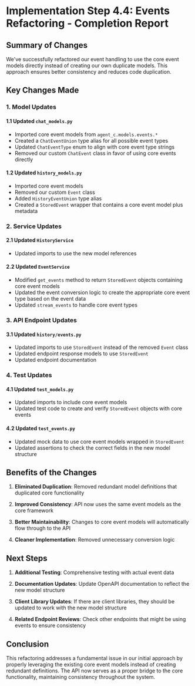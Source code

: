 # Implementation Step 4.4: Events Refactoring - Completion Report

## Summary of Changes

We've successfully refactored our event handling to use the core event models directly instead of creating our own duplicate models. This approach ensures better consistency and reduces code duplication.

## Key Changes Made

### 1. Model Updates

#### 1.1 Updated `chat_models.py`

- Imported core event models from `agent_c.models.events.*`
- Created a `ChatEventUnion` type alias for all possible event types
- Updated `ChatEventType` enum to align with core event type strings
- Removed our custom `ChatEvent` class in favor of using core events directly

#### 1.2 Updated `history_models.py`

- Imported core event models
- Removed our custom `Event` class
- Added `HistoryEventUnion` type alias
- Created a `StoredEvent` wrapper that contains a core event model plus metadata

### 2. Service Updates

#### 2.1 Updated `HistoryService`

- Updated imports to use the new model references

#### 2.2 Updated `EventService`

- Modified `get_events` method to return `StoredEvent` objects containing core event models
- Updated the event conversion logic to create the appropriate core event type based on the event data
- Updated `stream_events` to handle core event types

### 3. API Endpoint Updates

#### 3.1 Updated `history/events.py`

- Updated imports to use `StoredEvent` instead of the removed `Event` class
- Updated endpoint response models to use `StoredEvent`
- Updated endpoint documentation

### 4. Test Updates

#### 4.1 Updated `test_models.py`

- Updated imports to include core event models
- Updated test code to create and verify `StoredEvent` objects with core events

#### 4.2 Updated `test_events.py`

- Updated mock data to use core event models wrapped in `StoredEvent`
- Updated assertions to check the correct fields in the new model structure

## Benefits of the Changes

1. **Eliminated Duplication**: Removed redundant model definitions that duplicated core functionality

2. **Improved Consistency**: API now uses the same event models as the core framework

3. **Better Maintainability**: Changes to core event models will automatically flow through to the API

4. **Cleaner Implementation**: Removed unnecessary conversion logic

## Next Steps

1. **Additional Testing**: Comprehensive testing with actual event data

2. **Documentation Updates**: Update OpenAPI documentation to reflect the new model structure

3. **Client Library Updates**: If there are client libraries, they should be updated to work with the new model structure

4. **Related Endpoint Reviews**: Check other endpoints that might be using events to ensure consistency

## Conclusion

This refactoring addresses a fundamental issue in our initial approach by properly leveraging the existing core event models instead of creating redundant definitions. The API now serves as a proper bridge to the core functionality, maintaining consistency throughout the system.